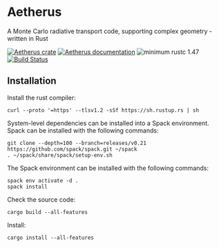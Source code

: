 # Aetherus
A Monte Carlo radiative transport code, supporting complex geometry - written in Rust

[![Aetherus crate](https://img.shields.io/crates/v/Aetherus.svg)](https://crates.io/crates/Aetherus)
[![Aetherus documentation](https://docs.rs/Aetherus/badge.svg)](https://docs.rs/arctk)
![minimum rustc 1.47](https://img.shields.io/badge/rustc-1.47+-red.svg)
[![Build Status](https://travis-ci.com/aetherus-wg/Aetherus.svg?branch=main)](https://travis-ci.com/aetherus-wg/Aetherus)


## Installation
Install the rust compiler:

    curl --proto '=https' --tlsv1.2 -sSf https://sh.rustup.rs | sh

System-level dependencies can be installed into a Spack environment. Spack can be installed with the following commands:

    git clone --depth=100 --branch=releases/v0.21 https://github.com/spack/spack.git ~/spack
    . ~/spack/share/spack/setup-env.sh

The Spack environment can be installed with the following commands:

    spack env activate -d .
    spack install

Check the source code:

    cargo build --all-features

Install:

    cargo install --all-features